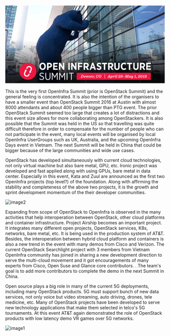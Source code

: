 ![image1](../pictures/denver3.png)

This is the very first OpenInfra Summit (prior is OpenStack Summit) and the general feeling is concentrated. It is also the intention of the organisers to have a smaller event than OpenStack Summit 2016 at Austin with almost 8000 attendants and about 400 people bigger than PTG event. The prior OpenStack Summit seemed too large that creates a lot of distractions and this event size allows for more collaborating among OpenStackers. It is also possible that the Summit was held in the US so that travelling was quite difficult therefore in order to compensate for the number of people who can not participate in the event, many local events will be organised by local OpenInfra UserGroups such as UK, Australia, and the upcoming OpenInfra Days event in Vietnam. The next Summit will be held in China that could be bigger because of the large communities and wide use cases.

OpenStack has developed simultaneously with current cloud technologies, not only virtual machine but also bare metal, GPU, etc. Ironic project was developed and fast applied along with using GPUs, bare metal in data center. Especially in this event, Kata and Zuul are announced as the first two OpenInfra projects (top level?) of the foundation. Along with affirming the stability and completeness of the above two projects, it is the growth and sprint development momentum of the their developer communities. 

![image2](../pictures/denver2.png)

Expanding from scope of OpenStack to OpenInfra is observed in the many activities that help interoperation between OpenStack, other cloud platforms and container infrastructure. Project Airship becomes an important project. It integrates many different open projects, OpenStack services, K8s, networks, bare metal, etc. It is being used in the production system of AT&T. Besides, the interoperation between hybrid cloud platform and containers is also a new trend in the event with many demos from Cisco and Verizon. The current OpenStack Searchlight project with 3 members from Vietnam OpenInfra community has joined in sharing a new development direction to serve the multi-cloud movement and it got encouragements of many experts from Cisco, Open Suse and Glance core contributors. . The team's goal is to add more contributors to complete the demo in the next Summit in China.

Open source plays a big role in many of the current 5G deployments, including many OpenStack products. 5G must support bunch of new data services, not only voice but video streaming, auto driving, drones, tele medicine, etc. Many of OpenStack projects have been developed to serve new technology applications that make them selected in telco's 5G tournaments. At this event AT&T again demonstrated the role of OpenStack products with low latency demo VR games over 5G networks.

![image1](../pictures/denver1.png)
